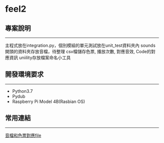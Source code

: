 # feel2

## 專案說明
---
主程式放在integration.py，個別模組的單元測試放在unit_test資料夾內
sounds開頭的資料夾存放音檔，待整理
csv檔儲存色票, 播放次數, 對應音效, Code的對應資訊
uniility存放檔案命名小工具

## 開發環境要求
---

- Python3.7
- Pydub
- Raspberry Pi Model 4B(Rasbian OS)



## 常用連結
---
[音檔和色票對應file](https://docs.google.com/spreadsheets/d/1vDnh0Sb9ZLYLoW9fTqGnQfbzMFge6I3uIEwoA7uLpns/edit#gid=0)

